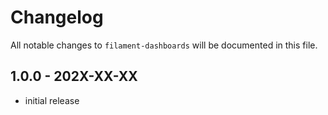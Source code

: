 # Changelog

All notable changes to `filament-dashboards` will be documented in this file.

## 1.0.0 - 202X-XX-XX

- initial release
